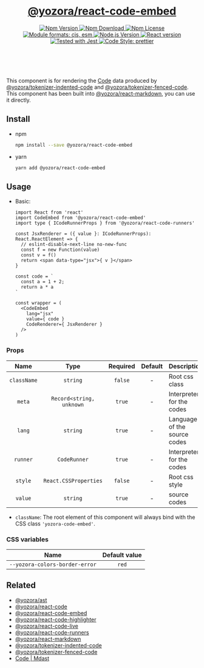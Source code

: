 <header>
  <h1 align="center">
    <a href="https://github.com/yozorajs/yozora-react/tree/release-2.x.x/packages/react-code-embed#readme">@yozora/react-code-embed</a>
  </h1>
  <div align="center">
    <a href="https://www.npmjs.com/package/@yozora/react-code-embed">
      <img
        alt="Npm Version"
        src="https://img.shields.io/npm/v/@yozora/react-code-embed.svg"
      />
    </a>
    <a href="https://www.npmjs.com/package/@yozora/react-code-embed">
      <img
        alt="Npm Download"
        src="https://img.shields.io/npm/dm/@yozora/react-code-embed.svg"
      />
    </a>
    <a href="https://www.npmjs.com/package/@yozora/react-code-embed">
      <img
        alt="Npm License"
        src="https://img.shields.io/npm/l/@yozora/react-code-embed.svg"
      />
    </a>
    <a href="#install">
      <img
        alt="Module formats: cjs, esm"
        src="https://img.shields.io/badge/module_formats-cjs%2C%20esm-green.svg"
      />
    </a>
    <a href="https://github.com/nodejs/node">
      <img
        alt="Node.js Version"
        src="https://img.shields.io/node/v/@yozora/react-code-embed"
      />
    </a>
    <a href="https://github.com/facebook/react">
      <img
        alt="React version"
        src="https://img.shields.io/npm/dependency-version/@yozora/react-code-embed/peer/react"
      />
    </a>
    <a href="https://github.com/facebook/jest">
      <img
        alt="Tested with Jest"
        src="https://img.shields.io/badge/tested_with-jest-9c465e.svg"
      />
    </a>
    <a href="https://github.com/prettier/prettier">
      <img
        alt="Code Style: prettier"
        src="https://img.shields.io/badge/code_style-prettier-ff69b4.svg?style=flat-square"
      />
    </a>
  </div>
</header>
<br/>

This component is for rendering the [Code][@yozora/ast] data produced by
[@yozora/tokenizer-indented-code][] and [@yozora/tokenizer-fenced-code].\
This component has been built into [@yozora/react-markdown][], you can use it directly.

## Install

- npm

  ```bash
  npm install --save @yozora/react-code-embed
  ```

- yarn

  ```bash
  yarn add @yozora/react-code-embed
  ```

## Usage

- Basic:

  ```tsx
  import React from 'react'
  import CodeEmbed from '@yozora/react-code-embed'
  import type { ICodeRunnerProps } from '@yozora/react-code-runners'

  const JsxRenderer = ({ value }: ICodeRunnerProps): React.ReactElement => {
    // eslint-disable-next-line no-new-func
    const f = new Function(value)
    const v = f()
    return <span data-type="jsx">{ v }</span>
  }

  const code = `
    const a = 1 + 2;
    return a * a
  `

  const wrapper = (
    <CodeEmbed
      lang="jsx"
      value={ code }
      CodeRenderer={ JsxRenderer }
    />
  )
  ```

### Props

|    Name     |           Type           | Required | Default | Description                  |
| :---------: | :----------------------: | :------: | :-----: | :--------------------------- |
| `className` |         `string`         | `false`  |    -    | Root css class               |
|   `meta`    | `Record<string, unknown` |  `true`  |    -    | Interpreter for the codes    |
|   `lang`    |         `string`         |  `true`  |    -    | Language of the source codes |
|  `runner`   |       `CodeRunner`       |  `true`  |    -    | Interpreter for the codes    |
|   `style`   |  `React.CSSProperties`   | `false`  |    -    | Root css style               |
|   `value`   |         `string`         |  `true`  |    -    | source codes                 |

- `className`: The root element of this component will always bind with the CSS class
  `'yozora-code-embed'`.

### CSS variables

|              Name              | Default value |
| :----------------------------: | :-----------: |
| `--yozora-colors-border-error` |     `red`     |

## Related

- [@yozora/ast][]
- [@yozora/react-code][]
- [@yozora/react-code-embed][]
- [@yozora/react-code-highlighter][]
- [@yozora/react-code-live][]
- [@yozora/react-code-runners][]
- [@yozora/react-markdown][]
- [@yozora/tokenizer-indented-code][]
- [@yozora/tokenizer-fenced-code][]
- [Code | Mdast][mdast]

[@yozora/ast]: https://www.npmjs.com/package/@yozora/ast#code
[@yozora/react-code]: https://www.npmjs.com/package/@yozora/react-code
[@yozora/react-code-embed]: https://www.npmjs.com/package/@yozora/react-code-embed
[@yozora/react-code-highlighter]: https://www.npmjs.com/package/@yozora/react-code-highlighter
[@yozora/react-code-live]: https://www.npmjs.com/package/@yozora/react-code-live
[@yozora/react-code-runners]: https://www.npmjs.com/package/@yozora/react-code-runners
[@yozora/react-markdown]: https://www.npmjs.com/package/@yozora/react-markdown
[@yozora/tokenizer-indented-code]: https://www.npmjs.com/package/@yozora/tokenizer-indented-code
[@yozora/tokenizer-fenced-code]: https://www.npmjs.com/package/@yozora/tokenizer-fenced-code
[mdast]: https://github.com/syntax-tree/mdast#code
